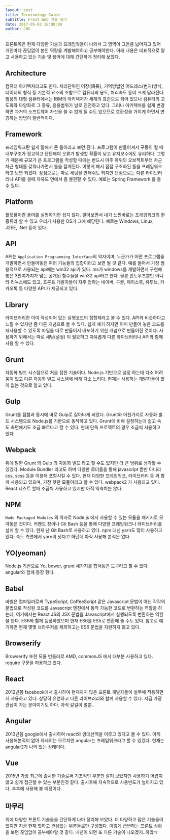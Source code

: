 ```yaml
---
layout: post
title: Terminology Guide
subtitle: Front Web 기술 정리
date: 2017-05-02 18:00:00
author: CNS
---
```


프론트쪽은 현재 다양한 기술과 프레임웍들이 나와서 그 영역이 그만큼 넓어지고 있어 개인마다 끊임없이 본인 역량을 계발해야하고 공부해야한다. 아래 내용은 대표적으로 알고 사용하고 있는 기술 및 용어에 대해 간단하게 정리해 보았다.

## Architecture ##

컴퓨터 아키텍처라고도 한다. 처리단위인 어장(語長), 기억방법인 어드레스(번지)방식, 데이터의 형식 등 기본적 요소의 조합으로 컴퓨터의 용도, 처리속도 등이 크게 달라진다. 범용의 대형 컴퓨터에서는 IBM의 아키텍처가 세계의 표준으로 되어 있으나 컴퓨터의 고도화와 다양화로 그 종류, 응용범위가 날로 진전하고 있다. 그러나 아키텍처를 쉽게 변경하면 과거의 소프트웨어 자산을 쓸 수 없게 될 수도 있으므로 호환성을 가지게 하면서 변경하는 방법이 일반적이다.


## Framework ##

프레임워크란 쉽게 말해서 큰 틀이라고 보면 된다. 프로그램이 만들어져서 구동이 될 때 내부구조가 정교하고 단단해야 오류가 발생할 확률이 낮고 유지보수에도 유리하다. 그렇기 때문에 규모가 큰 프로그램을 작성할 때에는 반드시 아주 하위의 오브젝트부터 차근차근 형태를 갖춰나가면서 틀을 잡게된다. 이렇게 해서 점점 구조화된 틀을 프레임워크라고 보면 되겠다. 장점으로는 따로 세팅을 안해줘도 되지만 단점으로는 다른 라이브러리나 API를 쓸때 자유도 면에서 좀 불편할 수 있다. 예로는 Spring Framework 를 들 수 있다.


## Platform ##

플랫폼이란 용어를 설명하기란 쉽지 않다. 알아보면서 내가 느낀바로는 프레임워크의 한 종류라 할 수 있고 우리가 사용한 OS가 그에 해당된다. 예로는 Windows, Linux, J2EE, .Net 등이 있다.


## API ##
API는 `Application Programming Interface`의 약자이며, 누군가가 어떤 프로그램을 개발하면서 만들어놓은 여러 기능들의 집합이라고 보면 될 것 같다. 예를 들어서 가장 범용적으로 사용되는 api에는 win32 api가 있다. ms가 windows를 개발하면서 구현해놓은 3천여가지가 넘는 공개된 함수들을 win32 api라고 한다. 물론 윈도우즈뿐만 아니라 리눅스에도 있고, 프론트 개발자들이 자주 접하는 네이버, 구글, 페이스북, 유투브, 카카오톡 등 다양한 API 가 제공되고 있다.

## Library ##


라이브러리란 이미 작성되어 있는 실행코드의 집합체라고 볼 수 있다. API와 비슷하다고 느낄 수 있지만 좀 다른 개념으로 볼 수 있다. 쉽게 얘기 하자면 이미 만들어 놓은 코드를 재사용할 수 있도록 파일을 따로 만들어서 배포하기 위한 개념으로 만들어진 것이다. 사용하기 위해서는 따로 세팅(설정) 이 필요하고 자유롭게 다른 라이브러리나 API와 함께 사용 할 수 있다.


## Grunt ##

자동화 빌드 시스템으로 처음 접한 기술이다. Node.js 기반으로 설정 하는데 다소 어려움이 있고 다른 자동화 빌드 시스템에 비해 다소 느리다. 현재는 사용하는 개발자들이 많이 없는 것으로 알고 있다.


## Gulp ##

Grunt를 접함과 동시에 바로 Gulp로 갈아타게 되었다. Grunt와 마찬가지로 자동화 빌드 시스템으로 Node.js를 기반으로 동작하고 있다. Grunt에 비해 설정하는데 쉽고 속도 측면에서도 조금 빠르다고 할 수 있다. 현재 단독 프로젝트의 경우 조금씩 사용하고 있다.


## Webpack ##

위에 말한 Grunt 와 Gulp 의 자동화 빌드 라고 할 수도 있지만 더 큰 범위로 생각할 수 있겠다. Module Bundler 라고도 하며 다양한 로더들을 통해 javascript 뿐만 아니라 css, scss 등을 이용해 포함시킬 수 있다. 현재 다양한 프레임워크, 라이브러리 등 과 함께 사용되고 있으며, 가장 핫한 모듈이라고 할 수 있다. webpack2 가 사용되고 있다. React 테스트 할때 조금씩 사용하고 있지만 아직 익숙치는 않다.


## NPM ##

`Node Packaged Modules` 의 약자로 Node.js 에서 사용할 수 있는 모듈을 패키지로 모아놓은 것이다. 커멘드 창이나 Git Bash 등을 통해 다양한 프레임워크나 라이브러리를 설치 할 수 있다. 현재 난 Git Bash로 사용하고 있다. npm 대신 yarn도 많이 사용하고 있다. 속도 측면에서 yarn이 낫다고 하던데 아직 사용해 본적은 없다.


## YO(yeoman) ##

Node.js 기반으로 Yo, bower, grunt 세가지를 합쳐놓은 도구라고 할 수 있다. angular와 함께 등장 했다.


## Babel ##

바벨은 컴파일러로써 TypeScript, CoffeeScript 같은 Javascript 문법이 아닌 각각의 문법으로 작성된 코드를 Javascript 엔진에서 동작 가능한 코드로 변환하는 역할을 하는데, 여기에서는 React JS의 JSX 문법을 Javascript에서 실행되도록 변환하는 역할을 한다. ES6와 함께 등장하였으며 현재 ES6를 ES5로 변환해 줄 수도 있다. 참고로 얘기하면 현재 몇몇 브라우저를 제외하고는 ES6 문법을 지원하지 않고 있다.


## Browserify ##

Browserify 또한 모듈 번들러로 AMD, commonJS 에서 대부분 사용하고 있다. require 구문을 하용하고 있다.


## React ##

2012년쯤 facebook에서 출시하여 현재까지 많은 프론트 개발자들이 실무에 적용하면서 사용하고 있다. 상당히 유연하고 다른 라이브러리와 함께 사용할 수 있다. 지금 가장 관심이 가는 분야이기도 하다. 아직 갈길이 멀뿐..


## Angular ##

2013년쯤 google에서 출시하여 react와 양대산맥을 이루고 있다고 볼 수 있다. 아직 사용해본적이 없어 자세히는 모르지만 angular는 프레임워크라고 할 수 있겠다. 현재는 angular2가 나와 있는 상태이다.


## Vue ##

2015년 가장 최근에 출시한 기술로써 기초적인 부분만 살펴 보았지만 사용하기 어렵지 않고 쉽게 접근할 수 있는 부분인것 같다. 출시후에 지속적으로 사용빈도가 높아지고 있다. 추후에 사용해 볼 예정이다.


## 마무리 ##

위에 다양한 프론트 기술들을 간단하게 나마 정리해 보았다. 더 다양하고 많은 기술들이 있지만 지금 현재 핫하고 관심있는 부분들로만 구성했다. 이렇게 급변하는 프론트 상황을 보면 끊임없이 공부해야할 것 같다. 내년이 되면 또 다른 기술이 나오겠지..하앜ㅠ
